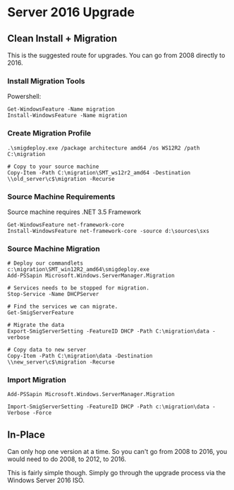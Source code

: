<!-- TITLE: Server 2016 Upgrade -->
<!-- SUBTITLE: A quick summary of Upgrade -->

# Server 2016 Upgrade

## Clean Install + Migration

This is the suggested route for upgrades. You can go from 2008 directly to 2016.


### Install Migration Tools

Powershell:

```
Get-WindowsFeature -Name migration
Install-WindowsFeature -Name migration
```

### Create Migration Profile

```
.\smigdeploy.exe /package architecture amd64 /os WS12R2 /path C:\migration

# Copy to your source machine
Copy-Item -Path C:\migration\SMT_ws12r2_amd64 -Destination \\old_server\c$\migration -Recurse

```

### Source Machine Requirements

Source machine requires .NET 3.5 Framework

```
Get-WindowsFeature net-framework-core
Install-WindowsFeature net-framework-core -source d:\sources\sxs
```

### Source Machine Migration

```
# Deploy our commandlets
c:\migration\SMT_win12R2_amd64\smigdeploy.exe
Add-PSSapin Microsoft.Windows.ServerManager.Migration

# Services needs to be stopped for migration.
Stop-Service -Name DHCPServer

# Find the services we can migrate.
Get-SmigServerFeature

# Migrate the data
Export-SmigServerSetting -FeatureID DHCP -Path C:\migration\data -verbose

# Copy data to new server
Copy-Item -Path C:\migration\data -Destination \\new_server\c$\migration -Recurse
```

### Import Migration

```
Add-PSSapin Microsoft.Windows.ServerManager.Migration

Import-SmigServerSetting -FeatureID DHCP -Path c:\migration\data -Verbose -Force
```

## In-Place

Can only hop one version at a time. So you can't go from 2008 to 2016, you would need to do 2008, to 2012, to 2016.

This is fairly simple though. Simply go through the upgrade process via the Windows Server 2016 ISO. 
